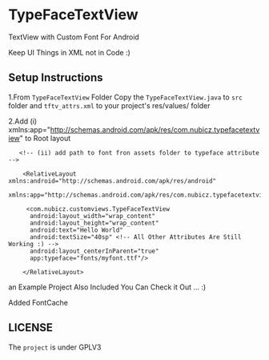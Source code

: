 TypeFaceTextView
================

TextView with Custom Font For Android

Keep UI Things in XML not in Code :)  

Setup Instructions
------------------

 1.From `TypeFaceTextView` Folder Copy the `TypeFaceTextView.java` to `src` folder and `tftv_attrs.xml` to your project's res/values/ folder

 2.Add (i) xmlns:app="http://schemas.android.com/apk/res/com.nubicz.typefacetextview" to Root layout 

       <!-- (ii) add path to font fron assets folder to typeface attribute -->

        <RelativeLayout xmlns:android="http://schemas.android.com/apk/res/android"
                        xmlns:app="http://schemas.android.com/apk/res/com.nubicz.typefacetextview">
 
         <com.nubicz.customviews.TypeFaceTextView 
          android:layout_width="wrap_content"
          android:layout_height="wrap_content"
          android:text="Hello World"
          android:textSize="40sp" <!-- All Other Attributes Are Still Working :) -->
          android:layout_centerInParent="true"
          app:typeface="fonts/myfont.ttf"/>

        </RelativeLayout>

   an Example Project Also Included You Can Check it Out ... :)

Added FontCache 

LICENSE
------
The `project` is under GPLV3 

